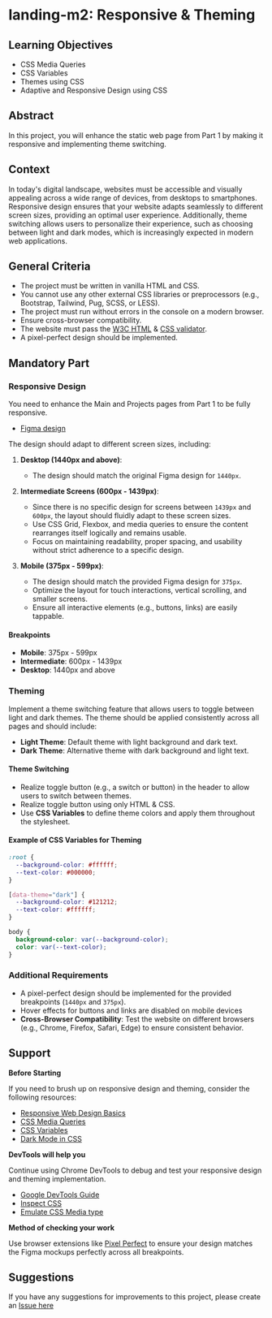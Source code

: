 # landing-m2: Responsive & Theming

## Learning Objectives

- CSS Media Queries
- CSS Variables
- Themes using CSS
- Adaptive and Responsive Design using CSS

## Abstract

In this project, you will enhance the static web page from Part 1 by making it responsive and implementing theme switching.

## Context

In today's digital landscape, websites must be accessible and visually appealing across a wide range of devices, from desktops to smartphones. Responsive design ensures that your website adapts seamlessly to different screen sizes, providing an optimal user experience. Additionally, theme switching allows users to personalize their experience, such as choosing between light and dark modes, which is increasingly expected in modern web applications.

## General Criteria

- The project must be written in vanilla HTML and CSS.
- You cannot use any other external CSS libraries or preprocessors (e.g., Bootstrap, Tailwind, Pug, SCSS, or LESS).
- The project must run without errors in the console on a modern browser.
- Ensure cross-browser compatibility.
- The website must pass the [W3C HTML](https://validator.w3.org/) & [CSS validator](http://jigsaw.w3.org/css-validator/).
- A pixel-perfect design should be implemented.

## Mandatory Part

### Responsive Design

You need to enhance the Main and Projects pages from Part 1 to be fully responsive.

- [Figma design](https://www.figma.com/design/LjSY8wCfM7vOkzNEhngnOL/Alem-Project-Landing)

The design should adapt to different screen sizes, including:

1. **Desktop (1440px and above)**:

   - The design should match the original Figma design for `1440px`.

2. **Intermediate Screens (600px - 1439px)**:

   - Since there is no specific design for screens between `1439px` and `600px`, the layout should fluidly adapt to these screen sizes.
   - Use CSS Grid, Flexbox, and media queries to ensure the content rearranges itself logically and remains usable.
   - Focus on maintaining readability, proper spacing, and usability without strict adherence to a specific design.

3. **Mobile (375px - 599px)**:
   - The design should match the provided Figma design for `375px`.
   - Optimize the layout for touch interactions, vertical scrolling, and smaller screens.
   - Ensure all interactive elements (e.g., buttons, links) are easily tappable.

#### Breakpoints

- **Mobile**: 375px - 599px
- **Intermediate**: 600px - 1439px
- **Desktop**: 1440px and above

### Theming

Implement a theme switching feature that allows users to toggle between light and dark themes. The theme should be applied consistently across all pages and should include:

- **Light Theme**: Default theme with light background and dark text.
- **Dark Theme**: Alternative theme with dark background and light text.

#### Theme Switching

- Realize toggle button (e.g., a switch or button) in the header to allow users to switch between themes.
- Realize toggle button using only HTML & CSS.
- Use **CSS Variables** to define theme colors and apply them throughout the stylesheet.

#### Example of CSS Variables for Theming

```css
:root {
  --background-color: #ffffff;
  --text-color: #000000;
}

[data-theme="dark"] {
  --background-color: #121212;
  --text-color: #ffffff;
}

body {
  background-color: var(--background-color);
  color: var(--text-color);
}
```

### Additional Requirements

- A pixel-perfect design should be implemented for the provided breakpoints (`1440px` and `375px`).
- Hover effects for buttons and links are disabled on mobile devices
- **Cross-Browser Compatibility**: Test the website on different browsers (e.g., Chrome, Firefox, Safari, Edge) to ensure consistent behavior.

## Support

**Before Starting**

If you need to brush up on responsive design and theming, consider the following resources:

- [Responsive Web Design Basics](https://web.dev/responsive-web-design-basics/)
- [CSS Media Queries](https://developer.mozilla.org/en-US/docs/Web/CSS/Media_Queries/Using_media_queries)
- [CSS Variables](https://developer.mozilla.org/en-US/docs/Web/CSS/Using_CSS_custom_properties)
- [Dark Mode in CSS](https://css-tricks.com/dark-modes-with-css/)

**DevTools will help you**

Continue using Chrome DevTools to debug and test your responsive design and theming implementation.

- [Google DevTools Guide](https://developer.chrome.com/docs/devtools)
- [Inspect CSS](https://developer.chrome.com/docs/devtools/css)
- [Emulate CSS Media type](https://developer.chrome.com/docs/devtools/rendering/emulate-css)

**Method of checking your work**

Use browser extensions like [Pixel Perfect](https://chromewebstore.google.com/search/Pixel%20perfect) to ensure your design matches the Figma mockups perfectly across all breakpoints.

## Suggestions

If you have any suggestions for improvements to this project, please create an [Issue here](https://github.com/alem-platform/frontend/issues)
